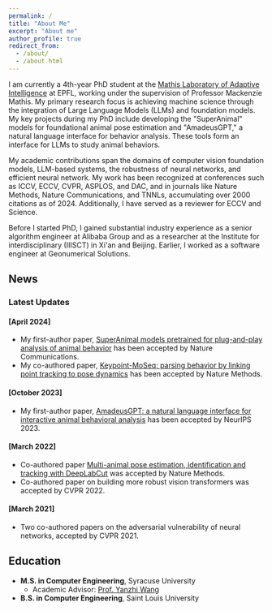 ```yaml
---
permalink: /
title: "About Me"
excerpt: "About me"
author_profile: true
redirect_from: 
  - /about/
  - /about.html
---
```


I am currently a 4th-year PhD student at the [Mathis Laboratory of Adaptive Intelligence](http://www.mackenziemathislab.org/) at EPFL, working under the supervision of Professor Mackenzie Mathis. My primary research focus is achieving machine science through the integration of Large Language Models (LLMs) and foundation models. My key projects during my PhD include developing the "SuperAnimal" models for foundational animal pose estimation and "AmadeusGPT," a natural language interface for behavior analysis. These tools form an interface for LLMs to study animal behaviors.

My academic contributions span the domains of computer vision foundation models, LLM-based systems, the robustness of neural networks, and efficient neural network. My work has been recognized at conferences such as ICCV, ECCV, CVPR, ASPLOS, and DAC, and in journals like Nature Methods, Nature Communications, and TNNLs, accumulating over 2000 citations as of 2024. Additionally, I have served as a reviewer for ECCV and Science.

Before I started PhD, I gained substantial industry experience as a senior algorithm engineer at Alibaba Group and as a researcher at the Institute for interdisciplinary (IIISCT) in Xi'an and Beijing. Earlier, I worked as a software engineer at Geonumerical Solutions.

## News

### Latest Updates

#### [April 2024]
-  My first-author paper, [SuperAnimal models pretrained for plug-and-play analysis of animal behavior](https://arxiv.org/abs/2203.07436) has been accepted by Nature Communications.
-  My co-authored paper, [Keypoint-MoSeq: parsing behavior by linking point tracking to pose dynamics](https://www.ncbi.nlm.nih.gov/pmc/articles/PMC10055085/) has been accepted by Nature Methods.

#### [October 2023]
-  My first-author paper, [AmadeusGPT: a natural language interface for interactive animal behavioral analysis](https://proceedings.neurips.cc/paper_files/paper/2023/hash/1456560769bbc38e4f8c5055048ea712-Abstract-Conference.html) has been accepted by NeurIPS 2023.

#### [March 2022]
-  Co-authored paper [Multi-animal pose estimation, identification and tracking with DeepLabCut](https://www.nature.com/articles/s41592-022-01443-0) was accepted by Nature Methods.
-  Co-authored paper on building more robust vision transformers was accepted by CVPR 2022.

#### [March 2021]
-  Two co-authored papers on the adversarial vulnerability of neural networks, accepted by CVPR 2021.

## Education

- **M.S. in Computer Engineering**, Syracuse University
  - Academic Advisor: [Prof. Yanzhi Wang](https://coe.northeastern.edu/people/wang-yanzhi/)
- **B.S. in Computer Engineering**, Saint Louis University

